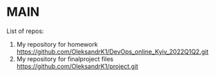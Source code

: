 # MAIN
List of repos:
1. My repository for homework https://github.com/OleksandrK1/DevOps_online_Kyiv_2022Q1Q2.git
2. My repository for finalproject files https://github.com/OleksandrK1/project.git
